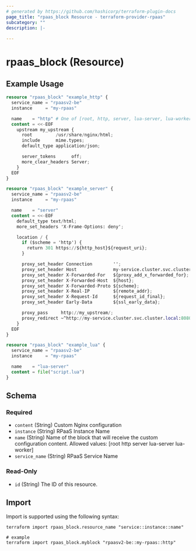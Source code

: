 ```yaml
---
# generated by https://github.com/hashicorp/terraform-plugin-docs
page_title: "rpaas_block Resource - terraform-provider-rpaas"
subcategory: ""
description: |-
  
---
```


# rpaas_block (Resource)



## Example Usage

```terraform
resource "rpaas_block" "example_http" {
  service_name = "rpaasv2-be"
  instance     = "my-rpaas"

  name    = "http" # One of [root, http, server, lua-server, lua-worker]
  content = <<-EOF
    upstream my_upstream {
      root         /usr/share/nginx/html;
      include      mime.types;
      default_type application/json;

      server_tokens      off;
      more_clear_headers Server;
    }
  EOF
}

resource "rpaas_block" "example_server" {
  service_name = "rpaasv2-be"
  instance     = "my-rpaas"

  name    = "server"
  content = <<-EOF
    default_type text/html;
    more_set_headers 'X-Frame-Options: deny';

    location / {
      if ($scheme = 'http') {
        return 301 https://${http_host}${request_uri};
      }

      proxy_set_header Connection        '';
      proxy_set_header Host              my-service.cluster.svc.cluster.local:8080;
      proxy_set_header X-Forwarded-For   ${proxy_add_x_forwarded_for};
      proxy_set_header X-Forwarded-Host  ${host};
      proxy_set_header X-Forwarded-Proto ${scheme};
      proxy_set_header X-Real-IP         ${remote_addr};
      proxy_set_header X-Request-Id      ${request_id_final};
      proxy_set_header Early-Data        ${ssl_early_data};

      proxy_pass     http://my_upstream/;
      proxy_redirect ~^http://my-service.cluster.svc.cluster.local:8080/(.*)$ /$2;
    }
  EOF
}

resource "rpaas_block" "example_lua" {
  service_name = "rpaasv2-be"
  instance     = "my-rpaas"

  name    = "lua-server"
  content = file("script.lua")
}
```

<!-- schema generated by tfplugindocs -->
## Schema

### Required

- `content` (String) Custom Nginx configuration
- `instance` (String) RPaaS Instance Name
- `name` (String) Name of the block that will receive the custom configuration content. Allowed values: [root http server lua-server lua-worker]
- `service_name` (String) RPaaS Service Name

### Read-Only

- `id` (String) The ID of this resource.

## Import

Import is supported using the following syntax:

```shell
terraform import rpaas_block.resource_name "service::instance::name"

# example
terraform import rpaas_block.myblock "rpaasv2-be::my-rpaas::http"
```

